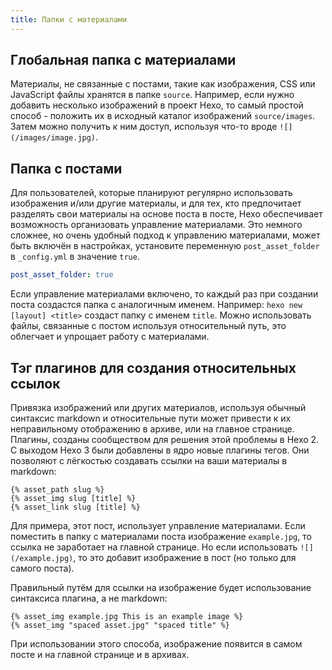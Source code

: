 ```yaml
---
title: Папки с материалами
---
```

## Глобальная папка с материалами

Материалы, не связанные с постами, такие как изображения, CSS или JavaScript файлы хранятся в папке `source`. Например, если нужно добавить несколько изображений в проект Hexo, то самый простой способ - положить их в исходный каталог изображений `source/images`. Затем можно получить к ним доступ, используя что-то вроде `![](/images/image.jpg)`.

## Папка с постами

Для пользователей, которые планируют регулярно использовать изображения и/или другие материалы, и для тех, кто предпочитает разделять свои материалы на основе поста в посте, Hexo обеспечивает возможность организовать управление материалами. Это немного сложнее, но очень удобный подход к управлению материалами, может быть включён в настройках, установите переменную `post_asset_folder` в `_config.yml` в значение `true`.

``` yaml _config.yml
post_asset_folder: true
```

Если управление материалами включено, то каждый раз при создании поста создастся папка с аналогичным именем. Например: `hexo new [layout] <title>` создаст папку с именем `title`. Можно использовать файлы, связанные с постом используя относительный путь, это облегчает и упрощает работу с материалами.

## Тэг плагинов для создания относительных ссылок

Привязка изображений или других материалов, используя обычный синтаксис markdown и относительные пути может привести к их неправильному отображению в архиве, или на главное странице. Плагины, созданы сообществом для решения этой проблемы в Hexo 2. С выходом Hexo 3 были добавлены в ядро новые плагины тегов. Они позволяют с лёгкостью создавать ссылки на ваши материалы в markdown:

```
{% asset_path slug %}
{% asset_img slug [title] %}
{% asset_link slug [title] %}
```

Для примера, этот пост, использует управление материалами. Если поместить в папку с материалами поста изображение `example.jpg`, то ссылка не заработает на главной странице. Но если использовать `![](/example.jpg)`, то это добавит изображение в пост (но только для самого поста).

Правильный путём для ссылки на изображение будет использование синтаксиса плагина, а не markdown:

```
{% asset_img example.jpg This is an example image %}
{% asset_img "spaced asset.jpg" "spaced title" %}
```

При использовании этого способа, изображение появится в самом посте и на главной странице и в архивах.
